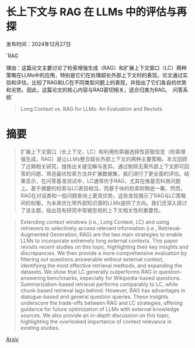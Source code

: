 # 长上下文与 RAG 在 LLMs 中的评估与再探

发布时间：2024年12月27日

`RAG

理由：这篇论文主要讨论了检索增强生成（RAG）和扩展上下文窗口（LC）两种策略在LLMs中的应用，特别是它们在处理超长外部上下文时的表现。论文通过实验和评估，比较了RAG和LC在不同类型问题上的表现，并指出了它们各自的优势和劣势。因此，这篇论文的核心内容与RAG密切相关，适合归类为RAG。` `问答系统`

> Long Context vs. RAG for LLMs: An Evaluation and Revisits

# 摘要

> 扩展上下文窗口（长上下文，LC）和利用检索器选择性获取信息（检索增强生成，RAG）是让LLMs整合超长外部上下文的两种主要策略。本文回顾了近期相关研究，提炼出关键见解与差异。通过剔除无需外部上下文即可回答的问题、筛选最优检索方法并扩展数据集，我们进行了更全面的评估。结果显示，在问答基准测试中，LC通常优于RAG，尤其在维基百科类问题上。基于摘要的检索与LC表现相当，而基于块的检索则稍逊一筹。然而，RAG在对话类和一般问题查询上更具优势。这些发现揭示了RAG与LC策略间的权衡，为未来优化带外部知识源的LLMs提供了方向。我们还深入探讨了该主题，指出现有研究中常被忽视的上下文相关性的重要性。

> Extending context windows (i.e., Long Context, LC) and using retrievers to selectively access relevant information (i.e., Retrieval-Augmented Generation, RAG) are the two main strategies to enable LLMs to incorporate extremely long external contexts. This paper revisits recent studies on this topic, highlighting their key insights and discrepancies. We then provide a more comprehensive evaluation by filtering out questions answerable without external context, identifying the most effective retrieval methods, and expanding the datasets. We show that LC generally outperforms RAG in question-answering benchmarks, especially for Wikipedia-based questions. Summarization-based retrieval performs comparably to LC, while chunk-based retrieval lags behind. However, RAG has advantages in dialogue-based and general question queries. These insights underscore the trade-offs between RAG and LC strategies, offering guidance for future optimization of LLMs with external knowledge sources. We also provide an in-depth discussion on this topic, highlighting the overlooked importance of context relevance in existing studies.

[Arxiv](https://arxiv.org/abs/2501.01880)